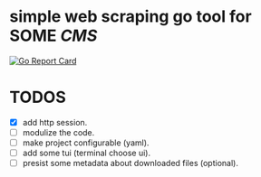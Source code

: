 # simple web scraping go tool for SOME *CMS*
[![Go Report Card](https://goreportcard.com/badge/github.com/mahmednabil109/go-cms-dl)](https://goreportcard.com/report/github.com/mahmednabil109/go-cms-dl)
# TODOS
- [x] add http session.
- [ ] modulize the code.
- [ ] make project configurable (yaml).
- [ ] add some tui (terminal choose ui).
- [ ] presist some metadata about downloaded files (optional).

